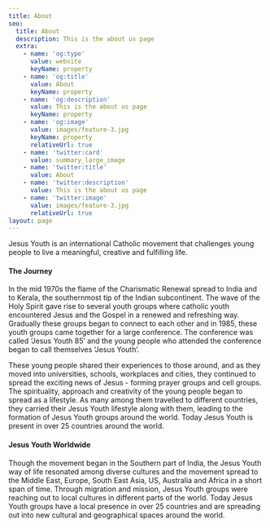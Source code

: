 ```yaml
---
title: About
seo:
  title: About
  description: This is the about us page
  extra:
    - name: 'og:type'
      value: website
      keyName: property
    - name: 'og:title'
      value: About
      keyName: property
    - name: 'og:description'
      value: This is the about us page
      keyName: property
    - name: 'og:image'
      value: images/feature-3.jpg
      keyName: property
      relativeUrl: true
    - name: 'twitter:card'
      value: summary_large_image
    - name: 'twitter:title'
      value: About
    - name: 'twitter:description'
      value: This is the about us page
    - name: 'twitter:image'
      value: images/feature-3.jpg
      relativeUrl: true
layout: page
---
```

Jesus Youth is an international Catholic movement that challenges young people to live a meaningful, creative and fulfilling life.

#### The Journey

In the mid 1970s the flame of the Charismatic Renewal spread to India and to Kerala, the southernmost tip of the Indian subcontinent. The wave of the Holy Spirit gave rise to several youth groups where catholic youth encountered Jesus and the Gospel in a renewed and refreshing way. Gradually these groups began to connect to each other and in 1985, these youth groups came together for a large conference. The conference was called ‘Jesus Youth 85’ and the young people who attended the conference began to call themselves ‘Jesus Youth’.

These young people shared their experiences to those around, and as they moved into universities, schools, workplaces and cities, they continued to spread the exciting news of Jesus - forming prayer groups and cell groups. The spirituality, approach and creativity of the young people began to spread as a lifestyle. As many among them travelled to different countries, they carried their Jesus Youth lifestyle along with them, leading to the formation of Jesus Youth groups around the world. Today Jesus Youth is present in over 25 countries around the world.

#### Jesus Youth Worldwide

Though the movement began in the Southern part of India, the Jesus Youth way of life resonated among diverse cultures and the movement spread to the Middle East, Europe, South East Asia, US, Australia and Africa in a short span of time. Through migration and mission, Jesus Youth groups were reaching out to local cultures in different parts of the world. Today Jesus Youth groups have a local presence in over 25 countries and are spreading out into new cultural and geographical spaces around the world.
